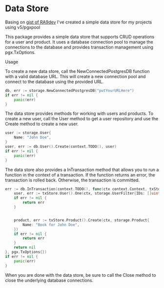 # Data Store

Basing on [gist of RA9dev](https://gist.github.com/ra9dev/1ae6fba7382aaa23f42e34c2a0164f9d) I've created a simple data store for my projects using v5/pgxpool

This package provides a simple data store that supports CRUD operations for a user and product. It uses a database connection pool to manage the connections to the database and provides transaction management using pgx.TxOptions.

Usage

To create a new data store, call the NewConnectedPostgresDB function with a valid database URL. This will create a new connection pool and connect to the database using the provided URL.
```go
db, err := storage.NewConnectedPostgresDB("putYourURLHere")
if err != nil {
    panic(err)
}
```
The data store provides methods for working with users and products. To create a new user, call the User method to get a user repository and use the Create method to create a new user.

```go
user := storage.User{
    Name: "John Doe",
}
user, err := db.User().Create(context.TODO(), user)
if err != nil {
    panic(err)
}
```
The data store also provides a InTransaction method that allows you to run a function in the context of a transaction. If the function returns an error, the transaction is rolled back. Otherwise, the transaction is committed.

```go
err := db.InTransaction(context.TODO(), func(ctx context.Context, txStore storage.DataStore) error {
    user, err := txStore.User().One(ctx, storage.UserFilter{IDs: []uint64{1}})
    if err != nil {
        return err
    }


    product, err := txStore.Product().Create(ctx, storage.Product{
        Name: "Book for John Doe",
    })
    if err != nil {
        return err
    }
    return nil
}, pgx.TxOptions{})
if err != nil {
    panic(err)
}
```
When you are done with the data store, be sure to call the Close method to close the underlying database connections.